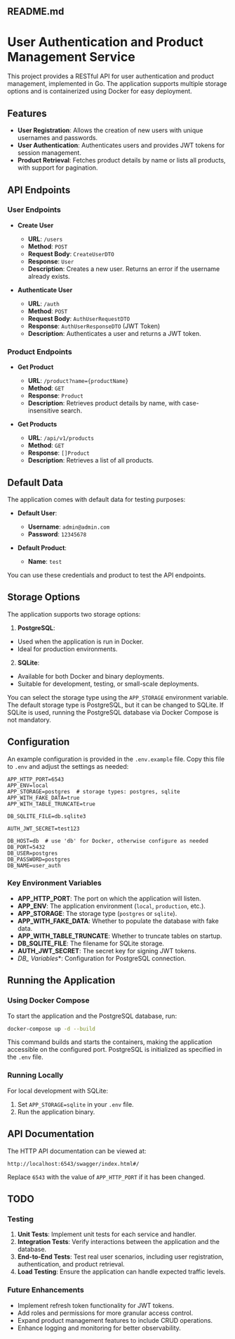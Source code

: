 ## README.md

# User Authentication and Product Management Service

This project provides a RESTful API for user authentication and product management, implemented in Go. The application supports multiple storage options and is containerized using Docker for easy deployment.

## Features

- **User Registration**: Allows the creation of new users with unique usernames and passwords.
- **User Authentication**: Authenticates users and provides JWT tokens for session management.
- **Product Retrieval**: Fetches product details by name or lists all products, with support for pagination.

## API Endpoints

### User Endpoints

- **Create User**
  - **URL**: `/users`
  - **Method**: `POST`
  - **Request Body**: `CreateUserDTO`
  - **Response**: `User`
  - **Description**: Creates a new user. Returns an error if the username already exists.

- **Authenticate User**
  - **URL**: `/auth`
  - **Method**: `POST`
  - **Request Body**: `AuthUserRequestDTO`
  - **Response**: `AuthUserResponseDTO` (JWT Token)
  - **Description**: Authenticates a user and returns a JWT token.

### Product Endpoints

- **Get Product**
  - **URL**: `/product?name={productName}`
  - **Method**: `GET`
  - **Response**: `Product`
  - **Description**: Retrieves product details by name, with case-insensitive search.

- **Get Products**
  - **URL**: `/api/v1/products`
  - **Method**: `GET`
  - **Response**: `[]Product`
  - **Description**: Retrieves a list of all products.

## Default Data

The application comes with default data for testing purposes:

- **Default User**:
  - **Username**: `admin@admin.com`
  - **Password**: `12345678`

- **Default Product**:
  - **Name**: `test`

You can use these credentials and product to test the API endpoints.

## Storage Options

The application supports two storage options:

1. **PostgreSQL**:
  - Used when the application is run in Docker.
  - Ideal for production environments.
2. **SQLite**:
  - Available for both Docker and binary deployments.
  - Suitable for development, testing, or small-scale deployments.

You can select the storage type using the `APP_STORAGE` environment variable. The default storage type is PostgreSQL, but it can be changed to SQLite. If SQLite is used, running the PostgreSQL database via Docker Compose is not mandatory.

## Configuration

An example configuration is provided in the `.env.example` file. Copy this file to `.env` and adjust the settings as needed:

```env
APP_HTTP_PORT=6543
APP_ENV=local
APP_STORAGE=postgres  # storage types: postgres, sqlite
APP_WITH_FAKE_DATA=true
APP_WITH_TABLE_TRUNCATE=true

DB_SQLITE_FILE=db.sqlite3

AUTH_JWT_SECRET=test123

DB_HOST=db  # use 'db' for Docker, otherwise configure as needed
DB_PORT=5432
DB_USER=postgres
DB_PASSWORD=postgres
DB_NAME=user_auth
```

### Key Environment Variables

- **APP_HTTP_PORT**: The port on which the application will listen.
- **APP_ENV**: The application environment (`local`, `production`, etc.).
- **APP_STORAGE**: The storage type (`postgres` or `sqlite`).
- **APP_WITH_FAKE_DATA**: Whether to populate the database with fake data.
- **APP_WITH_TABLE_TRUNCATE**: Whether to truncate tables on startup.
- **DB_SQLITE_FILE**: The filename for SQLite storage.
- **AUTH_JWT_SECRET**: The secret key for signing JWT tokens.
- **DB_* Variables**: Configuration for PostgreSQL connection.

## Running the Application

### Using Docker Compose

To start the application and the PostgreSQL database, run:

```bash
docker-compose up -d --build
```

This command builds and starts the containers, making the application accessible on the configured port. PostgreSQL is initialized as specified in the `.env` file.

### Running Locally

For local development with SQLite:

1. Set `APP_STORAGE=sqlite` in your `.env` file.
2. Run the application binary.

## API Documentation

The HTTP API documentation can be viewed at:

```
http://localhost:6543/swagger/index.html#/
```

Replace `6543` with the value of `APP_HTTP_PORT` if it has been changed.

## TODO

### Testing

1. **Unit Tests**: Implement unit tests for each service and handler.
2. **Integration Tests**: Verify interactions between the application and the database.
3. **End-to-End Tests**: Test real user scenarios, including user registration, authentication, and product retrieval.
4. **Load Testing**: Ensure the application can handle expected traffic levels.

### Future Enhancements

- Implement refresh token functionality for JWT tokens.
- Add roles and permissions for more granular access control.
- Expand product management features to include CRUD operations.
- Enhance logging and monitoring for better observability.